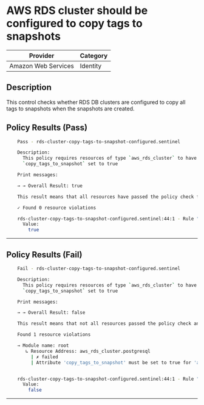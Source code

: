 # AWS RDS cluster should be configured to copy tags to snapshots

| Provider            | Category |
|---------------------|----------|
| Amazon Web Services | Identity |

## Description

This control checks whether RDS DB clusters are configured to copy all tags to snapshots when the snapshots are created.

## Policy Results (Pass)
```bash
    Pass - rds-cluster-copy-tags-to-snapshot-configured.sentinel

    Description:
      This policy requires resources of type `aws_rds_cluster` to have
      `copy_tags_to_snapshot` set to true

    Print messages:

    → → Overall Result: true

    This result means that all resources have passed the policy check for the policy rds-cluster-copy-tags-to-snapshot-configured.

    ✓ Found 0 resource violations

    rds-cluster-copy-tags-to-snapshot-configured.sentinel:44:1 - Rule "main"
      Value:
        true

```

---

## Policy Results (Fail)
```bash
    Fail - rds-cluster-copy-tags-to-snapshot-configured.sentinel

    Description:
      This policy requires resources of type `aws_rds_cluster` to have
      `copy_tags_to_snapshot` set to true

    Print messages:

    → → Overall Result: false

    This result means that not all resources passed the policy check and the protected behavior is not allowed for the policy rds-cluster-copy-tags-to-snapshot-configured.

    Found 1 resource violations

    → Module name: root
       ↳ Resource Address: aws_rds_cluster.postgresql
         | ✗ failed
         | Attribute 'copy_tags_to_snapshot' must be set to true for 'aws_rds_cluster' resources. Refer to https://docs.aws.amazon.com/securityhub/latest/userguide/rds-controls.html#rds-16 for more details.


    rds-cluster-copy-tags-to-snapshot-configured.sentinel:44:1 - Rule "main"
      Value:
        false

```

---
